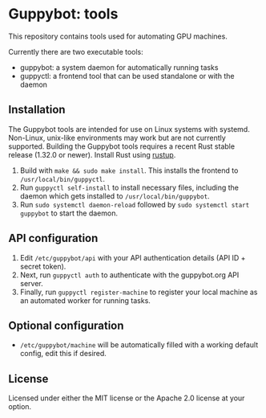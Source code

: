 # Guppybot: tools

This repository contains tools used for automating GPU machines.

Currently there are two executable tools:

* guppybot: a system daemon for automatically running tasks
* guppyctl: a frontend tool that can be used standalone or with the daemon

## Installation

The Guppybot tools are intended for use on Linux systems with systemd.
Non-Linux, unix-like environments may work but are not currently supported.
Building the Guppybot tools requires a recent Rust stable release (1.32.0 or
newer). Install Rust using [rustup](https://rustup.rs/).

1.  Build with `make && sudo make install`. This installs the frontend to
    `/usr/local/bin/guppyctl`.
2.  Run `guppyctl self-install` to install necessary files, including the daemon
    which gets installed to `/usr/local/bin/guppybot`.
3.  Run `sudo systemctl daemon-reload` followed by `sudo systemctl start guppybot`
    to start the daemon.

## API configuration

1.  Edit `/etc/guppybot/api` with your API authentication details
    (API ID + secret token).
2.  Next, run `guppyctl auth` to authenticate with the guppybot.org API server.
3.  Finally, run `guppyctl register-machine` to register your local machine as
    an automated worker for running tasks.

## Optional configuration

* `/etc/guppybot/machine` will be automatically filled with a working default
  config, edit this if desired.

## License

Licensed under either the MIT license or the Apache 2.0 license at your option.
